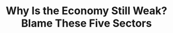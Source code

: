 ---
categories: articles
provider_display: www.nytimes.com
favicon_url: http://static01.nyt.com/favicon.ico
title: Why Is the Economy Still Weak? Blame These Five Sectors
source: http://www.nytimes.com/2014/08/05/upshot/why-is-the-economy-still-weak-blame-these-five-sectors.html?_r=0
thumbnail: http://static01.nyt.com/images/2014/08/05/upshot/05ecosubchart-1406907850986/05ecosubchart-1406907850986-videoSixteenByNine1050.png
provider_name: www.nytimes.com
---